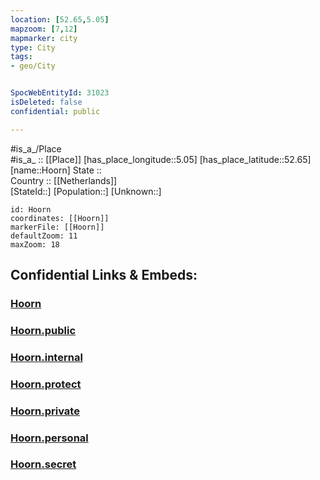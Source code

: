 ```yaml
---
location: [52.65,5.05] 
mapzoom: [7,12] 
mapmarker: city 
type: City
tags:
- geo/City


SpocWebEntityId: 31023
isDeleted: false
confidential: public

---
```

#is_a_/Place  
#is_a_ :: [[Place]] 
[has_place_longitude::5.05] 
[has_place_latitude::52.65] 
[name::Hoorn] 
State ::  
Country :: [[Netherlands]]  
[StateId::] 
[Population::] 
[Unknown::] 


```leaflet
id: Hoorn
coordinates: [[Hoorn]] 
markerFile: [[Hoorn]] 
defaultZoom: 11 
maxZoom: 18
```


## Confidential Links & Embeds: 

### [Hoorn](/_Standards/Earth/Continent/Europe/Europe~West/Netherlands/Provinces~Netherlands/Noord-Holland/City/Hoorn.md) 

### [Hoorn.public](/_public/Earth/Continent/Europe/Europe~West/Netherlands/Provinces~Netherlands/Noord-Holland/City/Hoorn.public.md) 

### [Hoorn.internal](/_internal/Earth/Continent/Europe/Europe~West/Netherlands/Provinces~Netherlands/Noord-Holland/City/Hoorn.internal.md) 

### [Hoorn.protect](/_protect/Earth/Continent/Europe/Europe~West/Netherlands/Provinces~Netherlands/Noord-Holland/City/Hoorn.protect.md) 

### [Hoorn.private](/_private/Earth/Continent/Europe/Europe~West/Netherlands/Provinces~Netherlands/Noord-Holland/City/Hoorn.private.md) 

### [Hoorn.personal](/_personal/Earth/Continent/Europe/Europe~West/Netherlands/Provinces~Netherlands/Noord-Holland/City/Hoorn.personal.md) 

### [Hoorn.secret](/_secret/Earth/Continent/Europe/Europe~West/Netherlands/Provinces~Netherlands/Noord-Holland/City/Hoorn.secret.md)

